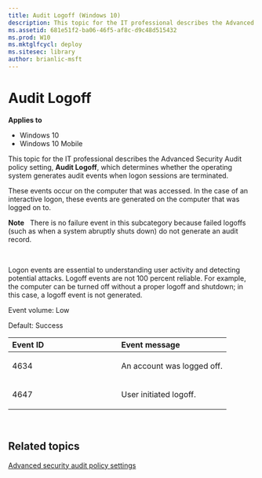```yaml
---
title: Audit Logoff (Windows 10)
description: This topic for the IT professional describes the Advanced Security Audit policy setting, Audit Logoff, which determines whether the operating system generates audit events when logon sessions are terminated.
ms.assetid: 681e51f2-ba06-46f5-af8c-d9c48d515432
ms.prod: W10
ms.mktglfcycl: deploy
ms.sitesec: library
author: brianlic-msft
---
```


# Audit Logoff


**Applies to**

-   Windows 10
-   Windows 10 Mobile

This topic for the IT professional describes the Advanced Security Audit policy setting, **Audit Logoff**, which determines whether the operating system generates audit events when logon sessions are terminated.

These events occur on the computer that was accessed. In the case of an interactive logon, these events are generated on the computer that was logged on to.

**Note**  
There is no failure event in this subcategory because failed logoffs (such as when a system abruptly shuts down) do not generate an audit record.

 

Logon events are essential to understanding user activity and detecting potential attacks. Logoff events are not 100 percent reliable. For example, the computer can be turned off without a proper logoff and shutdown; in this case, a logoff event is not generated.

Event volume: Low

Default: Success

<table>
<colgroup>
<col width="50%" />
<col width="50%" />
</colgroup>
<thead>
<tr class="header">
<th align="left">Event ID</th>
<th align="left">Event message</th>
</tr>
</thead>
<tbody>
<tr class="odd">
<td align="left"><p>4634</p></td>
<td align="left"><p>An account was logged off.</p></td>
</tr>
<tr class="even">
<td align="left"><p>4647</p></td>
<td align="left"><p>User initiated logoff.</p></td>
</tr>
</tbody>
</table>

 

## Related topics


[Advanced security audit policy settings](advanced-security-audit-policy-settings.md)

 

 





